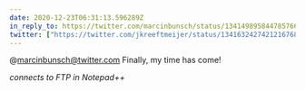 ```yaml
---
date: 2020-12-23T06:31:13.596289Z
in_reply_to: https://twitter.com/marcinbunsch/status/1341498958447857667
twitter: ["https://twitter.com/jkreeftmeijer/status/1341632427421216768"]
---
```

@marcinbunsch@twitter.com Finally, my time has come! 

*connects to FTP in Notepad++*
